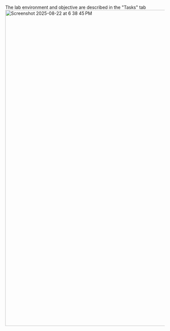 The lab environment and objective are described in the "Tasks" tab
<img width="1918" height="999" alt="Screenshot 2025-08-22 at 6 38 45 PM" src="https://github.com/user-attachments/assets/fe7f9827-b329-4778-bb53-b04b71a1fed6" />
